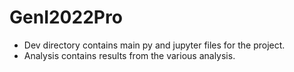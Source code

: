 # GenI2022Pro

* Dev directory contains main py and jupyter files for the project.
* Analysis contains results from the various analysis.
